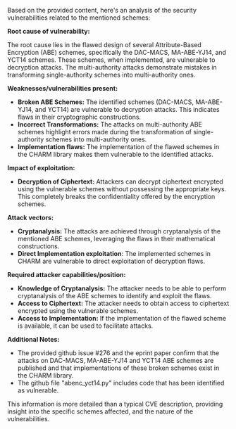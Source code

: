 Based on the provided content, here's an analysis of the security vulnerabilities related to the mentioned schemes:

**Root cause of vulnerability:**

The root cause lies in the flawed design of several Attribute-Based Encryption (ABE) schemes, specifically the DAC-MACS, MA-ABE-YJ14, and YCT14 schemes. These schemes, when implemented, are vulnerable to decryption attacks. The multi-authority attacks demonstrate mistakes in transforming single-authority schemes into multi-authority ones.

**Weaknesses/vulnerabilities present:**

*   **Broken ABE Schemes:** The identified schemes (DAC-MACS, MA-ABE-YJ14, and YCT14) are vulnerable to decryption attacks. This indicates flaws in their cryptographic constructions.
*   **Incorrect Transformations:** The attacks on multi-authority ABE schemes highlight errors made during the transformation of single-authority schemes into multi-authority ones.
*   **Implementation flaws:** The implementation of the flawed schemes in the CHARM library makes them vulnerable to the identified attacks.

**Impact of exploitation:**

*   **Decryption of Ciphertext:** Attackers can decrypt ciphertext encrypted using the vulnerable schemes without possessing the appropriate keys. This completely breaks the confidentiality offered by the encryption schemes.

**Attack vectors:**

*   **Cryptanalysis:** The attacks are achieved through cryptanalysis of the mentioned ABE schemes, leveraging the flaws in their mathematical constructions.
*   **Direct Implementation exploitation**: The implemented schemes in CHARM are vulnerable to direct exploitation of decryption flaws.

**Required attacker capabilities/position:**

*   **Knowledge of Cryptanalysis:** The attacker needs to be able to perform cryptanalysis of the ABE schemes to identify and exploit the flaws.
*   **Access to Ciphertext:** The attacker needs to obtain access to ciphertext encrypted using the vulnerable schemes.
*   **Access to Implementation:** If the implementation of the flawed scheme is available, it can be used to facilitate attacks.

**Additional Notes:**

*   The provided github issue #276 and the eprint paper confirm that the attacks on DAC-MACS, MA-ABE-YJ14 and YCT14 ABE schemes are published and that implementations of these broken schemes exist in the CHARM library.
*   The github file "abenc\_yct14.py" includes code that has been identified as vulnerable.

This information is more detailed than a typical CVE description, providing insight into the specific schemes affected, and the nature of the vulnerabilities.